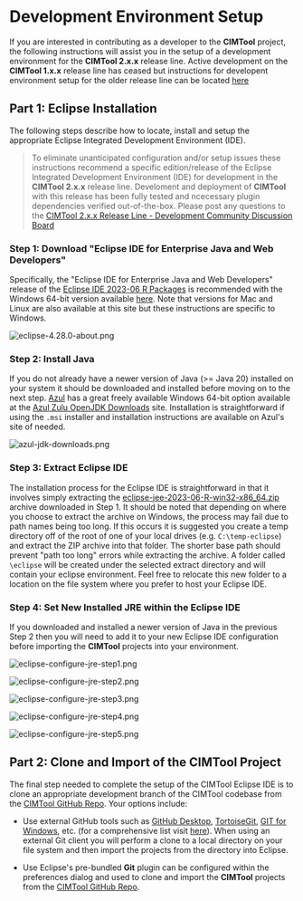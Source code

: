 # Development Environment Setup
If you are interested in contributing as a developer to the **CIMTool** project, the following instructions will assist you in the setup of a development environment for the **CIMTool 2.x.x** release line.  Active development on the **CIMTool 1.x.x** release line has ceased but instructions for developent environment setup for the older release line can be located [here](dev-env-setup-cimtool-1.x.x.md)

## Part 1:  Eclipse Installation
The following steps describe how to locate, install and setup the appropriate Eclipse Integrated Development Environment (IDE).

> To eliminate unanticipated configuration and/or setup issues these instructions recommend a specific edition/release of the Eclipse Integrated Development Environment (IDE) for development in the **CIMTool 2.x.x** release line. Develoment and deployment of **CIMTool** with this release has been fully tested and ncecessary  plugin dependencies verified out-of-the-box. Please post any questions to the [CIMTool 2.x.x Release Line - Development Community Discussion Board](https://github.com/cimug-org/CIMTool/discussions/92)

### Step 1: Download "Eclipse IDE for Enterprise Java and Web Developers"
Specifically, the "Eclipse IDE for Enterprise Java and Web Developers" release of the [Eclipse IDE 2023-06 R Packages](https://www.eclipse.org/downloads/packages/release/2023-06/r) is recommended with the Windows 64-bit version available [here](https://www.eclipse.org/downloads/download.php?file=/technology/epp/downloads/release/2023-06/R/eclipse-jee-2023-06-R-win32-x86_64.zip). Note that versions for Mac and Linux are also available at this site but these instructions are specific to Windows.

![eclipse-4.28.0-about.png](../images/eclipse-4.28.0-about.png "Eclipse 4.28.0 About Dialog")


### Step 2: Install Java
If you do not already have a newer version of Java (>= Java 20) installed on your system it should be downloaded and installed before moving on to the next step. [Azul](https://www.azul.com) has a great freely available Windows 64-bit option available at the [Azul Zulu OpenJDK Downloads](https://www.azul.com/downloads/?package=jdk#zulu) site. Installation is straightforward if using the ```.msi``` installer and installation instructions are available on Azul's site of needed.

![azul-jdk-downloads.png](../images/azul-jdk-downloads.png "Azul Zulu OpenJDK Downloads")

### Step 3: Extract Eclipse IDE
The installation process for the Eclipse IDE is straightforward in that it involves simply extracting the [eclipse-jee-2023-06-R-win32-x86_64.zip](https://www.eclipse.org/downloads/download.php?file=/technology/epp/downloads/release/2023-06/R/eclipse-jee-2023-06-R-win32-x86_64.zip) archive downloaded in Step 1.  It should be noted that depending on where you choose to extract the archive on Windows, the process may fail due to path names being too long. If this occurs it is suggested you create a temp directory off of the root of one of your local drives (e.g. `C:\temp-eclipse`) and extract the ZIP archive into that folder. The shorter base path should prevent "path too long" errors while extracting the archive. A folder called `\eclipse` will be created under the selected extract directory and will contain your eclipse environment. Feel free to relocate this new folder to a location on the file system where you prefer to host your Eclipse IDE.

### Step 4: Set New Installed JRE within the Eclipse IDE
If you downloaded and installed a newer version of Java in the previous Step 2 then you will need to add it to your new Eclipse IDE configuration before importing the **CIMTool** projects into your environment. 

![eclipse-configure-jre-step1.png](../images/eclipse-configure-jre-step1.png)

![eclipse-configure-jre-step2.png](../images/eclipse-configure-jre-step2.png)

![eclipse-configure-jre-step3.png](../images/eclipse-configure-jre-step3.png)

![eclipse-configure-jre-step4.png](../images/eclipse-configure-jre-step4.png)

![eclipse-configure-jre-step5.png](../images/eclipse-configure-jre-step5.png)


## Part 2:  Clone and Import of the CIMTool Project  

The final step needed to complete the setup of the CIMTool Eclipse IDE is to clone an appropriate development branch of the CIMTool codebase from the [CIMTool GitHub Repo](https://github.com/cimug-org/CIMTool). Your options include:

- Use external GitHub tools such as [GitHub Desktop](https://desktop.github.com/), [TortoiseGit](https://tortoisegit.org/), [GIT for Windows](https://gitforwindows.org/), etc. (for a comprehensive list visit [here](https://git-scm.com/downloads/guis)). When using an external Git client you will perform a clone to a local directory on your file system and then import the projects from the directory into Eclipse.

- Use Eclipse's pre-bundled **Git** plugin can be configured within the preferences dialog and used to clone and import the **CIMTool** projects from the [CIMTool GitHub Repo](https://github.com/cimug-org/CIMTool).

